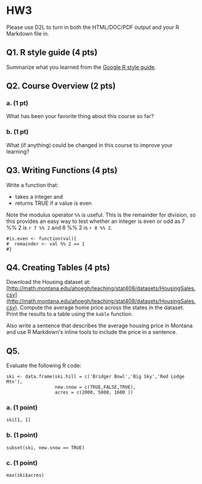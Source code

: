 # HW3


Please use D2L to turn in both the HTML/DOC/PDF output and your R Markdown file in.

## Q1. R style guide (4 pts)
Summarize what you learned from the [Google R style guide](https://google.github.io/styleguide/Rguide.xml).

## Q2. Course Overview (2 pts)

### a. (1 pt) 
What has been your favorite thing about this course so far?

### b. (1 pt) 
What (if anything) could be changed in this course to improve your learning?


## Q3. Writing Functions (4 pts)

Write a function that:

- takes a integer and 
- returns TRUE if a value is even 

Note the modulus operator `%%` is useful. This is the remainder for division, so this provides an easy way to test whether an integer is even or odd as 7 %% 2 is `r 7 %% 2` and 8 %% 2 is `r 8 %% 2`.
```{r func}
#is.even <- function(val){
#  remainder <- val %% 2 == 1
#}
```


## Q4. Creating Tables (4 pts)

Download the Housing dataset at: [http://math.montana.edu/ahoegh/teaching/stat408/datasets/HousingSales.csv](http://math.montana.edu/ahoegh/teaching/stat408/datasets/HousingSales.csv). Compute the average home price across the states in the dataset. Print the results to a table using the `kable` function.

Also write a sentence that describes the average housing price in Montana and use R Markdown's inline tools to include the price in a sentence.

## Q5. 
Evaluate the following R code:

```{r function,eval=F}
ski <- data.frame(ski.hill = c('Bridger Bowl','Big Sky','Red Lodge Mtn'), 
                  new.snow = c(TRUE,FALSE,TRUE),
                  acres = c(2000, 5800, 1600 ))
```

### a. (1 point)
```{r eval=F}
ski[1, 1]
```
 
 
### b. (1 point)
```{r eval=F}
subset(ski, new.snow == TRUE)
```


### c. (1 point)
```{r eval=F}
max(ski$acres)
```

